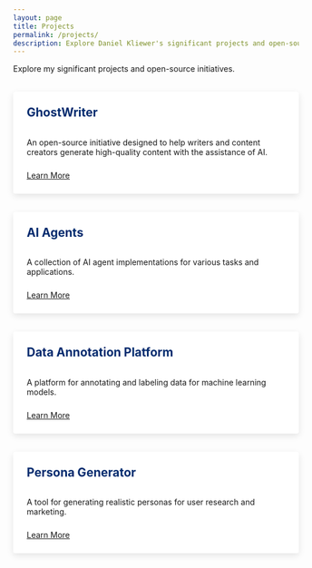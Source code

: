 ```yaml
---
layout: page
title: Projects
permalink: /projects/
description: Explore Daniel Kliewer's significant projects and open-source initiatives in AI, machine learning, and software development.
---
```


Explore my significant projects and open-source initiatives.

<div class="projects-grid">
  <div class="project-card">
    <h2>GhostWriter</h2>
    <p>An open-source initiative designed to help writers and content creators generate high-quality content with the assistance of AI.</p>
    <a href="/2024/10/24/Ghost-Writer.html" class="button">Learn More</a>
  </div>
  
  <div class="project-card">
    <h2>AI Agents</h2>
    <p>A collection of AI agent implementations for various tasks and applications.</p>
    <a href="/2024/10/30/Creating-AI-Agents.html" class="button">Learn More</a>
  </div>
  
  <div class="project-card">
    <h2>Data Annotation Platform</h2>
    <p>A platform for annotating and labeling data for machine learning models.</p>
    <a href="/2024/11/21/Build-a-data-annotation-platform.html" class="button">Learn More</a>
  </div>
  
  <div class="project-card">
    <h2>Persona Generator</h2>
    <p>A tool for generating realistic personas for user research and marketing.</p>
    <a href="/2024/11/27/Enhanced-Persona-Generator.html" class="button">Learn More</a>
  </div>
</div>

<style>
  .projects-grid {
    display: grid;
    grid-template-columns: repeat(auto-fill, minmax(300px, 1fr));
    gap: 2rem;
    margin: 2rem 0;
  }
  
  .project-card {
    background-color: #fff;
    border-radius: 4px;
    padding: 1.5rem;
    box-shadow: 0 4px 12px rgba(0,0,0,0.1);
    transition: transform 0.3s ease, box-shadow 0.3s ease;
    display: flex;
    flex-direction: column;
  }
  
  .project-card:hover {
    transform: translateY(-5px);
    box-shadow: 0 8px 24px rgba(0,0,0,0.15);
  }
  
  .project-card h2 {
    margin-top: 0;
    color: #042b6e;
  }
  
  .project-card p {
    flex-grow: 1;
    margin-bottom: 1.5rem;
  }
  
  .project-card .button {
    align-self: flex-start;
  }
  
  @media (max-width: 768px) {
    .projects-grid {
      grid-template-columns: 1fr;
    }
  }
</style>
